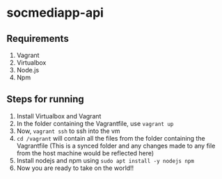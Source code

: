 # socmediapp-api


## Requirements
1. Vagrant
2. Virtualbox
3. Node.js
4. Npm

## Steps for running
1. Install Virtualbox and Vagrant
2. In the folder containing the Vagrantfile, use `vagrant up`
3. Now, `vagrant ssh` to ssh into the vm
4. `cd /vagrant` will contain all the files from the folder containing the Vagrantfile (This is a synced folder and any changes made to any file from the host machine would be reflected here)
5. Install nodejs and npm using `sudo apt install -y nodejs npm`
6. Now you are ready to take on the world!!
